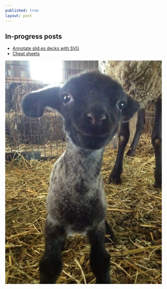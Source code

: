 ```yaml
---
published: true
layout: post
---
```


## In-progress posts

 * [Annotate slid.es decks with SVG](/2013/07/09/annotate-slid-es-decks-with-svg/)
 * [Cheat sheets](/cheat/)
 
![Sheeps!](/media/4BPDhRM.jpg)

